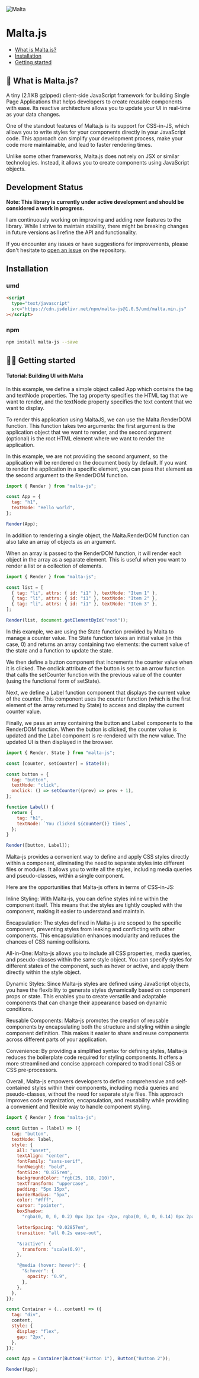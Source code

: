 ![Malta](https://github.com/treizeez/malta.js/blob/main/rep/images/header.png?raw=true "Malta")

# Malta.js

- [What is Malta.js?](#💁-what-is-malta.js?)
- [Installation](#installation)
- [Getting started](#👨‍💻-getting-started)

## 💁 What is Malta.js?

A tiny (<!-- size -->2.1 KB<!-- /size --> gzipped) client-side JavaScript framework for building Single Page Applications that helps developers to create reusable components with ease. Its reactive architecture allows you to update your UI in real-time as your data changes.

One of the standout features of Malta.js is its support for CSS-in-JS, which allows you to write styles for your components directly in your JavaScript code. This approach can simplify your development process, make your code more maintainable, and lead to faster rendering times.

Unlike some other frameworks, Malta.js does not rely on JSX or similar technologies. Instead, it allows you to create components using JavaScript objects.

## Development Status

**Note: This library is currently under active development and should be considered a work in progress.**

I am continuously working on improving and adding new features to the library. While I strive to maintain stability, there might be breaking changes in future versions as I refine the API and functionality.

If you encounter any issues or have suggestions for improvements, please don't hesitate to [open an issue](https://github.com/malta.js/issues) on the repository.

## Installation

### umd

```html
<script
  type="text/javascript"
  src="https://cdn.jsdelivr.net/npm/malta-js@1.0.5/umd/malta.min.js"
></script>
```

### npm

```bash
npm install malta-js --save
```

## 👨‍💻 Getting started

#### Tutorial: Building UI with Malta

In this example, we define a simple object called App which contains the tag and textNode properties. The tag property specifies the HTML tag that we want to render, and the textNode property specifies the text content that we want to display.

To render this application using MaltaJS, we can use the Malta.RenderDOM function. This function takes two arguments: the first argument is the application object that we want to render, and the second argument (optional) is the root HTML element where we want to render the application.

In this example, we are not providing the second argument, so the application will be rendered on the document body by default. If you want to render the application in a specific element, you can pass that element as the second argument to the RenderDOM function.

```js
import { Render } from "malta-js";

const App = {
  tag: "h1",
  textNode: "Hello world",
};

Render(App);
```

In addition to rendering a single object, the Malta.RenderDOM function can also take an array of objects as an argument.

When an array is passed to the RenderDOM function, it will render each object in the array as a separate element. This is useful when you want to render a list or a collection of elements.

```js
import { Render } from "malta-js";

const list = [
  { tag: "li", attrs: { id: "i1" }, textNode: "Item 1" },
  { tag: "li", attrs: { id: "i1" }, textNode: "Item 2" },
  { tag: "li", attrs: { id: "i1" }, textNode: "Item 3" },
];

Render(list, document.getElementById("root"));
```

In this example, we are using the State function provided by Malta to manage a counter value. The State function takes an initial value (in this case, 0) and returns an array containing two elements: the current value of the state and a function to update the state.

We then define a button component that increments the counter value when it is clicked. The onclick attribute of the button is set to an arrow function that calls the setCounter function with the previous value of the counter (using the functional form of setState).

Next, we define a Label function component that displays the current value of the counter. This component uses the counter function (which is the first element of the array returned by State) to access and display the current counter value.

Finally, we pass an array containing the button and Label components to the RenderDOM function. When the button is clicked, the counter value is updated and the Label component is re-rendered with the new value. The updated UI is then displayed in the browser.

```js
import { Render, State } from "malta-js";

const [counter, setCounter] = State(0);

const button = {
  tag: "button",
  textNode: "click",
  onclick: () => setCounter((prev) => prev + 1),
};

function Label() {
  return {
    tag: "h1",
    textNode: `You clicked ${counter()} times`,
  };
}

Render([button, Label]);
```

Malta-js provides a convenient way to define and apply CSS styles directly within a component, eliminating the need to separate styles into different files or modules. It allows you to write all the styles, including media queries and pseudo-classes, within a single component.

Here are the opportunities that Malta-js offers in terms of CSS-in-JS:

Inline Styling: With Malta-js, you can define styles inline within the component itself. This means that the styles are tightly coupled with the component, making it easier to understand and maintain.

Encapsulation: The styles defined in Malta-js are scoped to the specific component, preventing styles from leaking and conflicting with other components. This encapsulation enhances modularity and reduces the chances of CSS naming collisions.

All-in-One: Malta-js allows you to include all CSS properties, media queries, and pseudo-classes within the same style object. You can specify styles for different states of the component, such as hover or active, and apply them directly within the style object.

Dynamic Styles: Since Malta-js styles are defined using JavaScript objects, you have the flexibility to generate styles dynamically based on component props or state. This enables you to create versatile and adaptable components that can change their appearance based on dynamic conditions.

Reusable Components: Malta-js promotes the creation of reusable components by encapsulating both the structure and styling within a single component definition. This makes it easier to share and reuse components across different parts of your application.

Convenience: By providing a simplified syntax for defining styles, Malta-js reduces the boilerplate code required for styling components. It offers a more streamlined and concise approach compared to traditional CSS or CSS pre-processors.

Overall, Malta-js empowers developers to define comprehensive and self-contained styles within their components, including media queries and pseudo-classes, without the need for separate style files. This approach improves code organization, encapsulation, and reusability while providing a convenient and flexible way to handle component styling.

```js
import { Render } from "malta-js";

const Button = (label) => ({
  tag: "button",
  textNode: label,
  style: {
    all: "unset",
    textAlign: "center",
    fontFamily: "sans-serif",
    fontWeight: "bold",
    fontSize: "0.875rem",
    backgroundColor: "rgb(25, 118, 210)",
    textTransform: "uppercase",
    padding: "5px 15px",
    borderRadius: "5px",
    color: "#fff",
    cursor: "pointer",
    boxShadow:
      "rgba(0, 0, 0, 0.2) 0px 3px 1px -2px, rgba(0, 0, 0, 0.14) 0px 2px 2px 0px, rgba(0, 0, 0, 0.12) 0px 1px 5px 0px;",

    letterSpacing: "0.02857em",
    transition: "all 0.2s ease-out",

    "&:active": {
      transform: "scale(0.9)",
    },

    "@media (hover: hover)": {
      "&:hover": {
        opacity: "0.9",
      },
    },
  },
});

const Container = (...content) => ({
  tag: "div",
  content,
  style: {
    display: "flex",
    gap: "2px",
  },
});

const App = Container(Button("Button 1"), Button("Button 2"));

Render(App);
```
